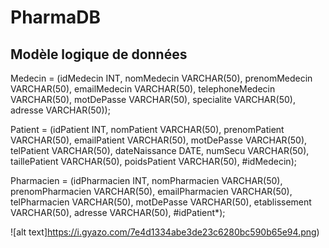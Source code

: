 # PharmaDB

## Modèle logique de données

Medecin = (idMedecin INT, nomMedecin VARCHAR(50), prenomMedecin VARCHAR(50), 
emailMedecin VARCHAR(50), telephoneMedecin VARCHAR(50), motDePasse VARCHAR(50), 
specialite VARCHAR(50), adresse VARCHAR(50));

Patient = (idPatient INT, nomPatient VARCHAR(50), prenomPatient VARCHAR(50), 
emailPatient VARCHAR(50), motDePasse VARCHAR(50), telPatient VARCHAR(50), 
dateNaissance DATE, numSecu VARCHAR(50), taillePatient VARCHAR(50), 
poidsPatient VARCHAR(50), #idMedecin);

Pharmacien = (idPharmacien INT, nomPharmacien VARCHAR(50), prenomPharmacien VARCHAR(50),
 emailPharmacien VARCHAR(50), telPharmacien VARCHAR(50), motDePasse VARCHAR(50), 
etablissement VARCHAR(50), adresse VARCHAR(50), #idPatient*);

![alt text]https://i.gyazo.com/7e4d1334abe3de23c6280bc590b65e94.png)

